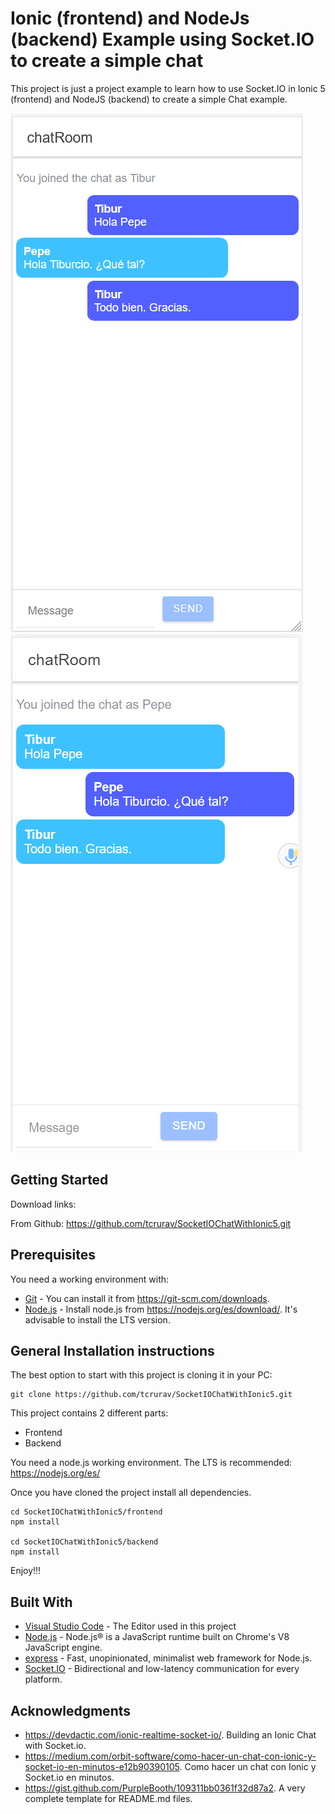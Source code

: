 # Ionic (frontend) and NodeJs (backend) Example using Socket.IO to create a simple chat

This project is just a project example to learn how to use Socket.IO in Ionic 5 (frontend) and NodeJS (backend) to create a simple Chat example.

![screenshots](https://github.com/tcrurav/SocketIOChatWithIonic5/blob/master/screenshots/screenshot-1-left.png)
![screenshots](https://github.com/tcrurav/SocketIOChatWithIonic5/blob/master/screenshots/screenshot-1-right.png)

## Getting Started

Download links:

From Github: https://github.com/tcrurav/SocketIOChatWithIonic5.git

## Prerequisites

You need a working environment with:
* [Git](https://git-scm.com) - You can install it from https://git-scm.com/downloads.
* [Node.js](https://nodejs.org) - Install node.js from https://nodejs.org/es/download/. It's advisable to install the LTS version.

## General Installation instructions

The best option to start with this project is cloning it in your PC:

```
git clone https://github.com/tcrurav/SocketIOChatWithIonic5.git
```

This project contains 2 different parts:
* Frontend
* Backend

You need a node.js working environment. The LTS is recommended: https://nodejs.org/es/

Once you have cloned the project install all dependencies.

```
cd SocketIOChatWithIonic5/frontend
npm install

cd SocketIOChatWithIonic5/backend
npm install
```

Enjoy!!!


## Built With

* [Visual Studio Code](https://code.visualstudio.com/) - The Editor used in this project
* [Node.js](https://nodejs.org/) - Node.js® is a JavaScript runtime built on Chrome's V8 JavaScript engine.
* [express](https://expressjs.com/) - Fast, unopinionated, minimalist web framework for Node.js.
* [Socket.IO](https://socket.io/) - Bidirectional and low-latency communication for every platform.

## Acknowledgments

* https://devdactic.com/ionic-realtime-socket-io/. Building an Ionic Chat with Socket.io.
* https://medium.com/orbit-software/como-hacer-un-chat-con-ionic-y-socket-io-en-minutos-e12b90390105. Como hacer un chat con Ionic y Socket.io en minutos.
* https://gist.github.com/PurpleBooth/109311bb0361f32d87a2. A very complete template for README.md files.